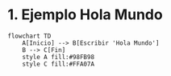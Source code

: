 # 1. Ejemplo Hola Mundo
```mermaid
flowchart TD
    A[Inicio] --> B[Escribir 'Hola Mundo']
    B --> C[Fin]
    style A fill:#98FB98
    style C fill:#FFA07A

